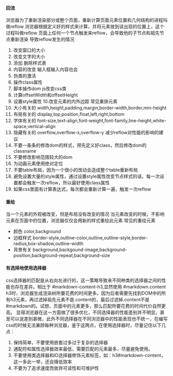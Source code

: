 #### 回流

浏览器为了重新渲染部分或整个页面，重新计算页面元素位置和几何结构的进程叫做reflow
浏览器根据定义好的样式来计算，并将元素放到该出现的位置上，这个过程叫做reflow
页面上任何一个节点触发来reflow，会导致他的子节点和祖先节点重新渲染
导致reflow发生的情况
 1. 改变窗口的大小  
 2. 改变文字的大小
 3. 添加 删除样式表
 4. 内容的改变 输入框输入内容也会
 5. 伪类的激活
 6. 操作class属性
 7. 脚本操作dom js改变css类
 8. 计算offsetWidth和offsetHeight
 9. 设置style属性
 10.改变元素的内外边距 
常见重排元素
 1. 大小有关的 width,height,padding,margin,border-width,border,min-height
 2. 布局有关的 display,top,position,float,left,right,bottom
 3. 字体有关的 font-size,text-align,font-weight,font-family,line-height,white-space,vertical-align
 4. 隐藏有关的 overflow,overflow-x,overflow-y
减少reflow对性能的影响的建议
 1. 不要一条条的修改dom的样式，预先定义好class，然后修改dom的classname
 2. 不要修改影响范围较大的dom
 3. 为动画元素使用绝对定位
 4. 不要table布局，因为一个很小的改动会造成整个table重新布局
 5. 避免设置大量的style属性，通过设置style属性改变节点样式的话，每一次设置都会触发一次reflow，所以最好使用class属性
 6. 如果css里面有计算表达式，每次都会重新计算一遍，触发一次reflow

#### 重绘

当一个元素的外观被改变，但是布局没有改变的情况
当元素改变的时候，不影响元素在页面中的位置，浏览器仅仅会用新的样式重绘此元素
常见的重绘元素
 - 颜色 color,background
 - 边框样式 border-style,outline-color,outline,outline-style,border-radius,box-shadow,outline-width
 - 背景有关 background,backgound-image,background-position,background-repeat,background-size

#### 有选择地使用选择器

css选择器的匹配是从右向左进行的，这一策略导致来不同种类的选择器之间的性能也存在差异。相比于 #markdown-content-h3,显然使用 #markdown.content h3时，浏览器生成渲染树所要花费的时间更多。因为后者需要先找到DOM中的所有h3元素，再过滤掉祖先元素不是.content的，最后过滤掉.content不是#markdown的。试想，页面中的元素更多，那么匹配所要花费的时间代价自然更高。
显得浏览器在这一方面做了很多优化，不同选择器的性能差别并不明显，甚至可以说差别甚微，此外不同选择器在不同浏览器中的性能表现也不统一，在编写css的时候无法兼顾每种浏览器，鉴于这两点，在使用选择器时，尽量记住以下几点：

 1. 保持简单，不要使用嵌套过多过于复杂的选择器
 2. 通配符和属性选择器效率最低，需要匹配的元素最多，尽量避免使用。
 3. 不要使用类选择器和ID选择器修饰元素标签，如：h3#markdown-content，这一多此一举，还会降低效率
 4. 不要为了追求速度而放弃可读性和可维护性

